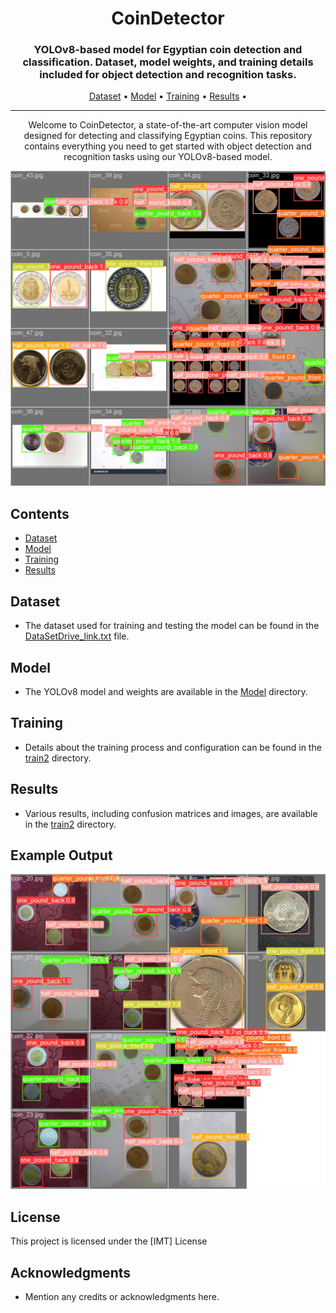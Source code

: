 <h1 align="center">CoinDetector</h1>

<h3 align="center">YOLOv8-based model for Egyptian coin detection and classification. Dataset, model weights, and training details included for object detection and recognition tasks.</h3>

<div align="center">
  <a href="#dataset">Dataset</a> •
  <a href="#model">Model</a> •
  <a href="#training">Training</a> •
  <a href="#results">Results</a> •
</div>

---

<p align="center">
  Welcome to CoinDetector, a state-of-the-art computer vision model designed for detecting and classifying Egyptian coins. This repository contains everything you need to get started with object detection and recognition tasks using our YOLOv8-based model.
</p>

![Example Output](./Model/output.jpg)

## Contents

- [Dataset](#dataset)
- [Model](#model)
- [Training](#training)
- [Results](#results)

## Dataset
- The dataset used for training and testing the model can be found in the [DataSetDrive_link.txt](DataSetDrive_link.txt) file.

## Model
- The YOLOv8 model and weights are available in the [Model](Model) directory.

## Training
- Details about the training process and configuration can be found in the [train2](train2) directory.

## Results
- Various results, including confusion matrices and images, are available in the [train2](train2) directory.

## Example Output
![Example Output](./train/val_batch1_pred.jpg)


## License

This project is licensed under the [IMT] License

## Acknowledgments

- Mention any credits or acknowledgments here.

